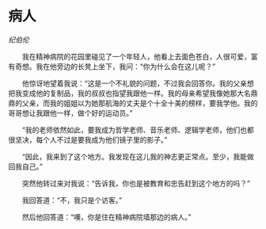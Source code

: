 # 病人

*纪伯伦*

　　我在精神病院的花园里碰见了一个年轻人，他看上去面色苍白，人很可爱，富有奇想。我在他旁边的长凳上坐下，我问：“你为什么会在这儿呢？”

　　他惊讶地望着我说：“这是一个不礼貌的问题，不过我会回答你。我的父亲想把我变成他的复制品，我的叔叔也指望我跟他一样。我的母亲希望我像她那大名鼎鼎的父亲，而我的姐姐以为她那航海的丈夫是个十全十美的榜样，要我学他。我的哥哥想让我跟他一样，做个好的运动员。”

　　“我的老师依然如此，要我成为哲学老师、音乐老师、逻辑学老师，他们也都很坚决，每个人不过是要我成为他们镜子里的影子。”

　　“因此，我来到了这个地方。我发现在这儿我的神志更正常点。至少，我能做回我自己。”

　　突然他转过来对我说：“告诉我，你也是被教育和忠告赶到这个地方的吗？”

　　我回答道：“不，我只是个访客。”

　　然后他回答道：“噢，你是住在精神病院墙那边的病人。”